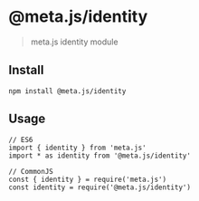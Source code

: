 # @meta.js/identity

> meta.js identity module

## Install
```
npm install @meta.js/identity
```

## Usage
```
// ES6
import { identity } from 'meta.js'
import * as identity from '@meta.js/identity'

// CommonJS
const { identity } = require('meta.js')
const identity = require('@meta.js/identity')
```
